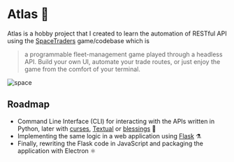 # Atlas 🌌
Atlas is a hobby project that I created to learn the automation of RESTful API using the [SpaceTraders](https://spacetraders.io/) game/codebase which is

> a programmable fleet-management game played through a headless API. Build your own UI, automate your trade routes, or just enjoy the game from the comfort of your terminal.

![space](https://w.wallhaven.cc/full/wq/wallhaven-wq2r8p.png)

## Roadmap
- Command Line Interface (CLI) for interacting with the APIs written in Python, later with [curses](https://docs.python.org/3.10/howto/curses.html), [Textual](https://textual.textualize.io/) or [blessings](https://github.com/erikrose/blessings) 🐍
- Implementing the same logic in a web application using [Flask](https://flask.palletsprojects.com/en/3.0.x/) ⚗️
- Finally, rewriting the Flask code in JavaScript and packaging the application with Electron ⚛️

